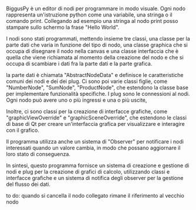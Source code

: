 BiggusPy è un editor di nodi per programmare in modo visuale.
Ogni nodo rappresenta un'istruzione python come una variabile, una stringa o 
il comando print. Collegando ad esempio una stringa al nodo print posso stampare sullo schermo 
la frase "Hello World".


I nodi sono stati programmati, mettendo insieme tre classi, una classe per la parte dati che varia in funzione 
del tipo di nodo, una classe graphica che si occupa di disegnare il nodo nella canvas e una classe interfaccia 
che è quella che viene richiamata al momento della creazione del nodo e che si occupa di scambiare i dati fra 
la parte dati e la parte grafica.

la parte dati è chiamata "AbstractNodeData" e definisce le caratteristiche comuni dei nodi e dei dei plug. 
Ci sono poi varie classi figlie, come "NumberNode", "SumNode", "ProductNode", che estendono la classe base 
per implementare funzionalità specifiche. I plug sono le connessioni al nodi. Ogni nodo può avere uno o più ingressi 
e una o più uscite,

Inoltre, ci sono classi per la creazione di interfacce grafiche, come "graphicViewOverride" e "graphicSceneOverride", 
che estendono le classi di base di Qt per creare un'interfaccia grafica per visualizzare e interagire con il grafico.

Il programma utilizza anche un sistema di "Observer" per notificare i nodi interessati quando un valore cambia, 
in modo che possano aggiornare il loro stato di conseguenza.

In sintesi, questo programma fornisce un sistema di creazione e gestione di nodi e plug per la creazione 
di grafici di calcolo, utilizzando classi e interfacce grafiche e un sistema di notifica degli observer 
per la gestione del flusso dei dati.

to do:
quando si cancella il nodo collegato rimane il riferimento al vecchio nodo